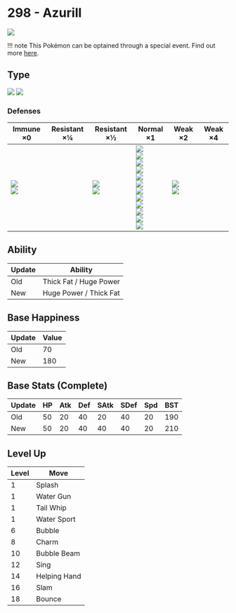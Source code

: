 # 298 - Azurill
![][298]

!!! note
    This Pokémon can be optained through a special event. Find out more [here](../../special_events/#baby-pokemon-egg-gift).

## Type

![][normal]  ![][fairy]

### Defenses

Immune ×0                     | Resistant ×¼ | Resistant ×½              | Normal ×1                                                                                                                                                                       | Weak ×2                       | Weak ×4
---                           | ---          | ---                       | ---                                                                                                                                                                             | ---                           | ---
![][ghost]<br>![][dragon]<br> | &nbsp;       | ![][bug]<br>![][dark]<br> | ![][normal]<br>![][fighting]<br>![][flying]<br>![][ground]<br>![][rock]<br>![][fire]<br>![][water]<br>![][grass]<br>![][electric]<br>![][psychic]<br>![][ice]<br>![][fairy]<br> | ![][poison]<br>![][steel]<br> | &nbsp;

## Ability

Update | Ability
---    | ---
Old    | Thick Fat / Huge Power
New    | Huge Power / Thick Fat

## Base Happiness

Update | Value
---    | ---
Old    | 70
New    | 180

## Base Stats (Complete)

Update | HP  | Atk | Def | SAtk | SDef | Spd | BST
---    | --- | --- | --- | ---  | ---  | --- | ---
Old    | 50  | 20  | 40  | 20   | 40   | 20  | 190
New    | 50  | 20  | 40  | 40   | 40   | 20  | 210

## Level Up

Level | Move
---   | ---
1     | Splash
1     | Water Gun
1     | Tail Whip
1     | Water Sport
6     | Bubble
8     | Charm
10    | Bubble Beam
12    | Sing
14    | Helping Hand
16    | Slam
18    | Bounce

[298]: ../img/pokemon/298.png
[normal]: ../img/types/normal.png
[fire]: ../img/types/fire.png
[fighting]: ../img/types/fighting.png
[water]: ../img/types/water.png
[flying]: ../img/types/flying.png
[grass]: ../img/types/grass.png
[poison]: ../img/types/poison.png
[electric]: ../img/types/electric.png
[ground]: ../img/types/ground.png
[psychic]: ../img/types/psychic.png
[rock]: ../img/types/rock.png
[ice]: ../img/types/ice.png
[bug]: ../img/types/bug.png
[dragon]: ../img/types/dragon.png
[ghost]: ../img/types/ghost.png
[dark]: ../img/types/dark.png
[steel]: ../img/types/steel.png
[fairy]: ../img/types/fairy.png
